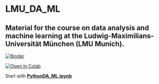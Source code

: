 # LMU_DA_ML

## Material for the course on data analysis and machine learning at the Ludwig-Maximilians-Universität München (LMU Munich).

[![Binder](http://mybinder.org/badge_logo.svg)](http://mybinder.org/v2/gh/nikoladze/LMU_DA_ML/master)

[![Open In Colab](https://colab.research.google.com/assets/colab-badge.svg)](https://colab.research.google.com/github/nikoladze/LMU_DA_ML/blob/master/PythonDA_ML.ipynb)

Start with **[PythonDA_ML.ipynb](PythonDA_ML.ipynb)**


